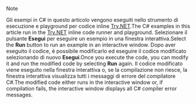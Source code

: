 
> [!NOTE]
> <span data-ttu-id="2739d-101">Gli esempi in C# in questo articolo vengono eseguiti nello strumento di esecuzione e playground per codice inline [Try.NET](https://try.dot.net).</span><span class="sxs-lookup"><span data-stu-id="2739d-101">The C# examples in this article run in the [Try.NET](https://try.dot.net) inline code runner and playground.</span></span> <span data-ttu-id="2739d-102">Selezionare il pulsante **Esegui** per eseguire un esempio in una finestra interattiva.</span><span class="sxs-lookup"><span data-stu-id="2739d-102">Select the **Run** button to run an example in an interactive window.</span></span> <span data-ttu-id="2739d-103">Dopo aver eseguito il codice, è possibile modificarlo ed eseguire il codice modificato selezionando di nuovo **Esegui**.</span><span class="sxs-lookup"><span data-stu-id="2739d-103">Once you execute the code, you can modify it and run the modified code by selecting **Run** again.</span></span> <span data-ttu-id="2739d-104">Il codice modificato viene eseguito nella finestra interattiva o, se la compilazione non riesce, la finestra interattiva visualizza tutti i messaggi di errore del compilatore C#.</span><span class="sxs-lookup"><span data-stu-id="2739d-104">The modified code either runs in the interactive window or, if compilation fails, the interactive window displays all C# compiler error messages.</span></span>  
